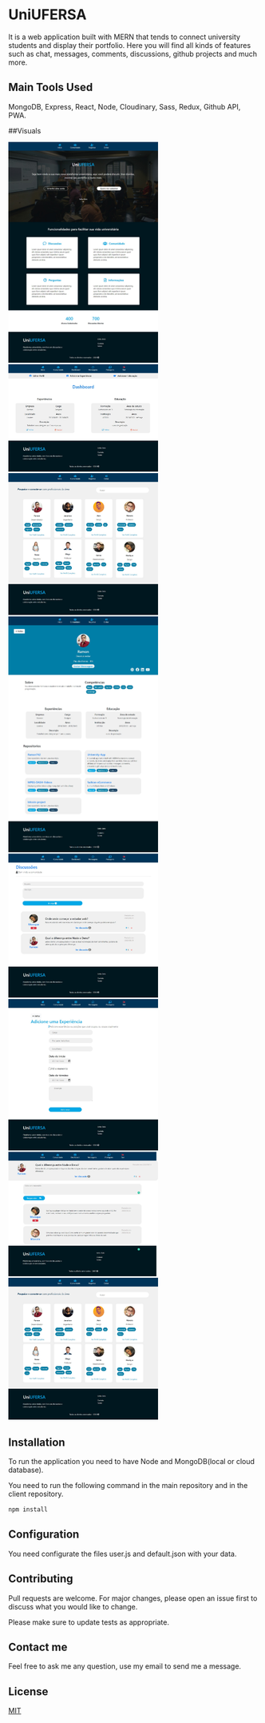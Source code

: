 # UniUFERSA

It is a web application built with MERN that tends to connect university students and display their portfolio. Here you will find all kinds of features such as chat, messages, comments, discussions, github projects and much more.

## Main Tools Used

MongoDB, Express, React, Node, Cloudinary, Sass, Redux, Github API, PWA.

##Visuals

<img src="photos-UniUFERSA/homepage.png" width="300" />
<img src="photos-UniUFERSA/Dashboard.png" width="300" />
<img src="photos-UniUFERSA/comunidade.png" width="300" />
<img src="photos-UniUFERSA/Perfil Profile.png" width="300" />
<img src="photos-UniUFERSA/Posts.png" width="300" />
<img src="photos-UniUFERSA/Experience Form.png" width="300" />
<img src="photos-UniUFERSA/Respost-Post.png" width="300" />
<img src="photos-UniUFERSA/comunidade.png" width="300" />


## Installation

To run the application you need to have Node and MongoDB(local or cloud database).

You need to run the following command in the main repository and in the client repository.

```bash
npm install
```
## Configuration
You need configurate the files user.js and default.json with your data.

## Contributing
Pull requests are welcome. For major changes, please open an issue first to discuss what you would like to change.


Please make sure to update tests as appropriate.

## Contact me

Feel free to ask me any question, use my email to send me a message.


## License
[MIT](https://choosealicense.com/licenses/mit/)
